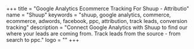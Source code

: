 +++
title = "Google Analytics Ecommerce Tracking For Shuup - Attributio"
name = "Shuup"
keywords = "shuup, google analytics, commerce, ecommerce, adwords, facebook, ppc, attribution, track leads, conversion tracking"
description = "Connect Google Analytics with Shuup to find our where your leads are coming from. Track leads from the source - from search to ppc."
logo = ""
+++
